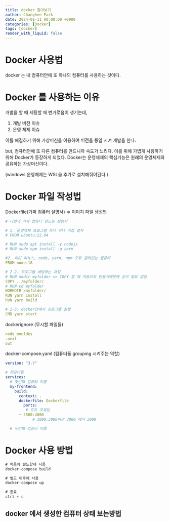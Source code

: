 ```yaml
---
title: docker 알아보기
author: Changhee Park
date: 2024-01-11 00:00:00 +0900
categories: [Docker]
tags: [docker]
render_with_liquid: false
---
```


# Docker 사용법

docker 는 내 컴퓨터안에 또 하나의 컴퓨터를 사용하는 것이다.

# Docker 를 사용하는 이유

개발을 할 때 세팅할 때 번거로움이 생기는데,

1. 개발 버전 이슈
2. 운영 체제 이슈

이를 해결하기 위해 가상머신을 이용하여 버전을 통일 시켜 개발을 한다.

but, 컴퓨터안에 또 다른 컴퓨터를 만드니까 속도가 느리다. 이를 위해 가볍게 사용하기 위해 Docker가 등장하게 되었다. Docker는 운영체제의 핵심기능은 원래의 운영체제와 공유하는 가상머신이다.

(windows 운영체제는 WSL을 추가로 설치해줘야된다.)

# Docker 파일 작성법

Dockerfile(가짜 컴퓨터 설명서) ⇒ 이미지 파일 생성법

```yaml
# 나만의 가짜 컴퓨터 만드는 설명서

# 1. 운영체제 프로그램 하나 하나 직접 설치
# FROM ubuntu:22.04

# RUN sudo apt install -y nodejs
# RUN sudo npm install -g yarn

#2. 이미 리눅스, node, yarn, npm 모두 깔려있는 컴퓨터
FROM node:18

# 2-2. 프로그램 세팅하는 과정
# RUN mkdir myfolder => COPY 할 때 자동으로 만들기때문에 굳이 필요 없음
COPY . /myfolder/
# RUN cd myfolder
WORKDIR /myfolder/
RUN yarn install
RUN yarn build

# 2-3. docker안에서 프로그램 실행
CMD yarn start
```

dockerignore (무시할 파일들)

```yaml
node_mouldes
.next
out
```

docker-compose.yaml (컴퓨터들 grouping 시켜주는 역할)

```yaml
version: "3.7"

# 컴퓨터들
services:
  # 첫번째 컴퓨터 이름
  my-frontend:
    build:
      context: .
      dockerfile: Dockerfile
		ports:
	     # 포트 포워딩
      - 2500:4000
			# 3000:3000이면 3000 에서 3000

  # 두번째 컴퓨터 이름
```

# Docker 사용 방법

```jsx
# 처음에 빌드할때 사용
docker-compose build

# 빌드 이후에 사용
docker-compose up

# 종료
ctrl + c
```

## docker 에서 생성한 컴퓨터 상태 보는방법
